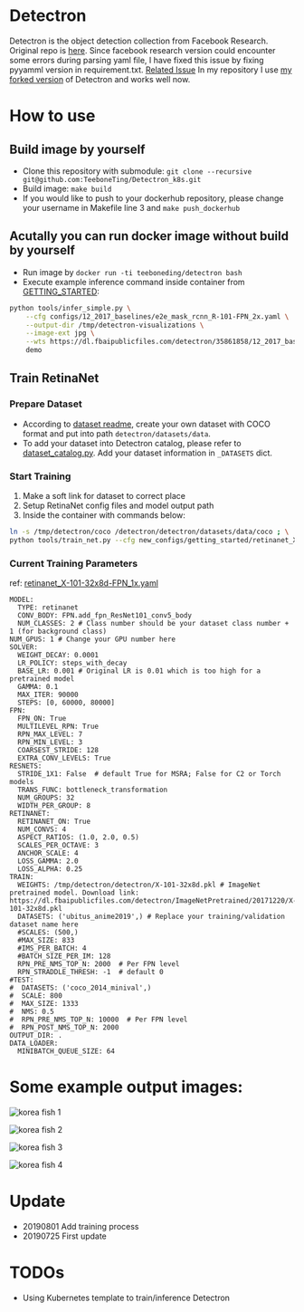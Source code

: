 # Detectron
Detectron is the object detection collection from Facebook Research. Original repo is [here](https://github.com/facebookresearch/Detectron). Since facebook research version could encounter some errors during parsing yaml file, I have fixed this issue by fixing pyyamml version in requirement.txt. [Related Issue](https://github.com/facebookresearch/Detectron/issues/840) In my repository I use [my forked version](https://github.com/TeeboneTing/Detectron) of Detectron and works well now.

# How to use
## Build image by yourself 
* Clone this repository with submodule: `git clone --recursive git@github.com:TeeboneTing/Detectron_k8s.git`
* Build image: `make build`
* If you would like to push to your dockerhub repository, please change your username in Makefile line 3 and `make push_dockerhub`
## Acutally you can run docker image without build by yourself
* Run image by `docker run -ti teeboneding/detectron bash`
* Execute example inference command inside container from [GETTING_STARTED](https://github.com/TeeboneTing/Detectron/blob/master/GETTING_STARTED.md):
``` bash
python tools/infer_simple.py \
    --cfg configs/12_2017_baselines/e2e_mask_rcnn_R-101-FPN_2x.yaml \
    --output-dir /tmp/detectron-visualizations \
    --image-ext jpg \
    --wts https://dl.fbaipublicfiles.com/detectron/35861858/12_2017_baselines/e2e_mask_rcnn_R-101-FPN_2x.yaml.02_32_51.SgT4y1cO/output/train/coco_2014_train:coco_2014_valminusminival/generalized_rcnn/model_final.pkl \
    demo
```
## Train RetinaNet
### Prepare Dataset
* According to [dataset readme](https://github.com/TeeboneTing/Detectron/blob/master/detectron/datasets/data/README.md), create your own dataset with COCO format and put into path `detectron/datasets/data`. 
* To add your dataset into Detectron catalog, please refer to [dataset_catalog.py](https://github.com/TeeboneTing/Detectron/blob/master/detectron/datasets/dataset_catalog.py). Add your dataset information in `_DATASETS` dict.
### Start Training
1. Make a soft link for dataset to correct place
2. Setup RetinaNet config files and model output path
3. Inside the container with commands below:
``` bash
ln -s /tmp/detectron/coco /detectron/detectron/datasets/data/coco ; \
python tools/train_net.py --cfg new_configs/getting_started/retinanet_X-101-32x8d-FPN_1x.yaml OUTPUT_DIR /tmp/detectron/detectron/model
```
### Current Training Parameters
ref: [retinanet_X-101-32x8d-FPN_1x.yaml](https://github.com/TeeboneTing/Detectron_k8s/blob/master/configs/getting_started/retinanet_X-101-32x8d-FPN_1x.yaml)
```
MODEL:
  TYPE: retinanet
  CONV_BODY: FPN.add_fpn_ResNet101_conv5_body
  NUM_CLASSES: 2 # Class number should be your dataset class number + 1 (for background class)
NUM_GPUS: 1 # Change your GPU number here
SOLVER:
  WEIGHT_DECAY: 0.0001
  LR_POLICY: steps_with_decay
  BASE_LR: 0.001 # Original LR is 0.01 which is too high for a pretrained model
  GAMMA: 0.1
  MAX_ITER: 90000
  STEPS: [0, 60000, 80000]
FPN:
  FPN_ON: True
  MULTILEVEL_RPN: True
  RPN_MAX_LEVEL: 7
  RPN_MIN_LEVEL: 3
  COARSEST_STRIDE: 128
  EXTRA_CONV_LEVELS: True
RESNETS:
  STRIDE_1X1: False  # default True for MSRA; False for C2 or Torch models
  TRANS_FUNC: bottleneck_transformation
  NUM_GROUPS: 32
  WIDTH_PER_GROUP: 8
RETINANET:
  RETINANET_ON: True
  NUM_CONVS: 4
  ASPECT_RATIOS: (1.0, 2.0, 0.5)
  SCALES_PER_OCTAVE: 3
  ANCHOR_SCALE: 4
  LOSS_GAMMA: 2.0
  LOSS_ALPHA: 0.25
TRAIN:
  WEIGHTS: /tmp/detectron/detectron/X-101-32x8d.pkl # ImageNet pretrained model. Download link: https://dl.fbaipublicfiles.com/detectron/ImageNetPretrained/20171220/X-101-32x8d.pkl
  DATASETS: ('ubitus_anime2019',) # Replace your training/validation dataset name here
  #SCALES: (500,)
  #MAX_SIZE: 833
  #IMS_PER_BATCH: 4
  #BATCH_SIZE_PER_IM: 128
  RPN_PRE_NMS_TOP_N: 2000  # Per FPN level
  RPN_STRADDLE_THRESH: -1  # default 0
#TEST:
#  DATASETS: ('coco_2014_minival',)
#  SCALE: 800
#  MAX_SIZE: 1333
#  NMS: 0.5
#  RPN_PRE_NMS_TOP_N: 10000  # Per FPN level
#  RPN_POST_NMS_TOP_N: 2000
OUTPUT_DIR: .
DATA_LOADER:
  MINIBATCH_QUEUE_SIZE: 64
```

# Some example output images:

![korea fish 1](example/1.jpg)

![korea fish 2](example/2.jpg)

![korea fish 3](example/3.jpg)

![korea fish 4](example/4.jpg)

# Update
* 20190801 Add training process
* 20190725 First update

# TODOs
* Using Kubernetes template to train/inference Detectron